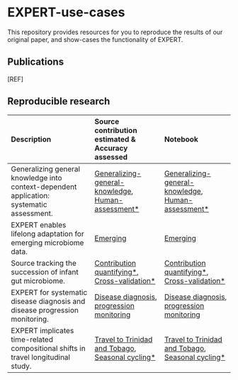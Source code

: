 # EXPERT-use-cases

This repository provides resources for you to reproduce the results of our original paper, and show-cases the functionality of EXPERT.

## Publications

[REF]

## Reproducible research

|Description|Source contribution estimated & Accuracy assessed|Notebook|
|:---|:---|:---|
|Generalizing general knowledge into context-dependent application: systematic assessment.|[Generalizing-general-knowledge](https://github.com/HUST-NingKang-Lab/EXPERT-use-cases/blob/main/repr/Generalizing-general-knowledge/experiments), [Human-assessment*]()|[Generalizing-general-knowledge](https://nbviewer.jupyter.org/github/HUST-NingKang-Lab/EXPERT-use-cases/blob/main/repr/Generalizing-general-knowledge/Generalizing-general-knowledge.ipynb), [Human-assessment*]()|
|EXPERT enables lifelong adaptation for emerging microbiome data.|[Emerging](https://github.com/HUST-NingKang-Lab/EXPERT-use-cases/blob/main/repr/Emerging/experiments)|[Emerging](https://nbviewer.jupyter.org/github/HUST-NingKang-Lab/EXPERT-use-cases/blob/main/repr/Emerging/Emerging.ipynb)|
|Source tracking the succession of infant gut microbiome.|[Contribution quantifying*](), [Cross-validation*]()|[Contribution quantifying*](), [Cross-validation*]()|
|EXPERT for systematic disease diagnosis and disease progression monitoring.|[Disease diagnosis](https://github.com/HUST-NingKang-Lab/EXPERT-use-cases/blob/main/repr/Disease-diagnosis/experiments), [progression monitoring](https://github.com/HUST-NingKang-Lab/EXPERT-use-cases/blob/main/repr/CRC-progression/experiments)|[Disease diagnosis](https://nbviewer.jupyter.org/github//HUST-NingKang-Lab/EXPERT-use-cases/blob/main/repr/Disease-diagnosis/Disease-diagnosis.ipynb), [progression monitoring](https://nbviewer.jupyter.org/github/HUST-NingKang-Lab/EXPERT-use-cases/blob/main/repr/CRC-progression/CRC-progress.ipynb)|
|EXPERT implicates time-related compositional shifts in travel longitudinal study.|[Travel to Trinidad and Tobago](https://github.com/HUST-NingKang-Lab/EXPERT-use-cases/blob/main/repr/Trinidad-and-Tobago/experiments), [Seasonal cycling*](https://github.com/github/HUST-NingKang-Lab/EXPERT-use-cases/blob/main/repr/Seasonal-cycling/experiments)|[Travel to Trinidad and Tobago](https://nbviewer.jupyter.org/github/HUST-NingKang-Lab/EXPERT-use-cases/blob/main/repr/Trinidad-and-Tobago/Trinidad-and-Tobago.ipynb), [Seasonal cycling*](https://nbviewer.jupyter.org/github/HUST-NingKang-Lab/EXPERT-use-cases/blob/main/repr/Seasonal-cycling/Seasonal-cycling.ipynb)|
